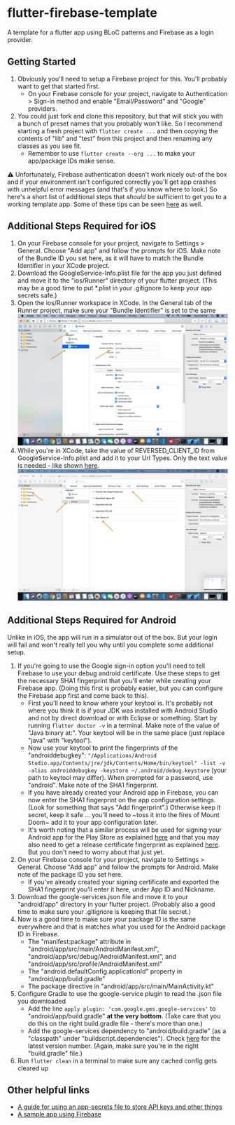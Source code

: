 # flutter-firebase-template
A template for a flutter app using BLoC patterns and Firebase as a login provider.

## Getting Started
1. Obviously you'll need to setup a Firebase project for this. You'll probably want to get that started first.
    - On your Firebase console for your project, navigate to Authentication > Sign-in method and enable "Email/Password" and "Google" providers.
1. You could just fork and clone this repository, but that will stick you with a bunch of preset names that you probably won't like. So I recommend starting a fresh project with `flutter create ...` and then copying the contents of "lib" and "test" from this project and then renaming any classes as you see fit.
    - Remember to use `flutter create --org ...` to make your app/package IDs make sense.

:warning: Unfortunately, Firebase authentication doesn't work nicely out-of the box and if your environment isn't configured correctly you'll get app crashes with unhelpful error messages (and that's if you know where to look.) So here's a short list of additional steps that *should* be sufficient to get you to a working template app. Some of these tips can be seen [here](https://codelabs.developers.google.com/codelabs/flutter-firebase/#6) as well.

## Additional Steps Required for iOS
1. On your Firebase console for your project, navigate to Settings > General. Choose "Add app" and follow the prompts for iOS. Make note of the Bundle ID you set here, as it will have to match the Bundle Identifier in your XCode project.
1. Download the GoogleService-Info.plist file for the app you just defined and move it to the "ios/Runner" directory of your flutter project. (This may be a good time to put *.plist in your .gitignore to keep your app secrets safe.) 
1. Open the ios/Runner workspace in XCode. In the General tab of the Runner project, make sure your "Bundle Identifier" is set to the same 
![Url Types in XCode](_help/bundleid.png)
1. While you're in XCode, take the value of REVERSED_CLIENT_ID from GoogleService-Info.plist and add it to your Url Types. Only the text value is needed - like shown [here](https://developers.google.com/identity/sign-in/ios/start-integrating#add_a_url_scheme_to_your_project).
![Url Types in XCode](_help/urltypes.png)

## Additional Steps Required for Android
Unlike in iOS, the app will run in a simulator out of the box. But your login will fail and won't really tell you why until you complete some additional setup.
1. If you're going to use the Google sign-in option you'll need to tell Firebase to use your debug android certificate. Use these steps to get the necessary SHA1 fingerprint that you'll enter while creating your Firebase app. (Doing this first is probably easier, but you can configure the Firebase app first and come back to this).
	- First you'll need to know where your keytool is. It's probably not where you think it is if your JDK was installed with Android Studio and not by direct download or with Eclipse or something. Start by running `flutter doctor -v` in a terminal. Make note of the value of "Java binary at:". Your keytool will be in the same place (just replace "java" with "keytool").
	- Now use your keytool to print the fingerprints of the "androiddebugkey": `"/Applications/Android Studio.app/Contents/jre/jdk/Contents/Home/bin/keytool" -list -v -alias androiddebugkey -keystore ~/.android/debug.keystore` (your path to keytool may differ). When prompted for a password, use "android". Make note of the SHA1 fingerprint.
	- If you have already created your Android app in Firebase, you can now enter the SHA1 fingerprint on the app configuration settings. (Look for something that says "Add fingerprint".) Otherwise keep it secret, keep it safe ... you'll need to ~toss it into the fires of Mount Doom~ add it to your app configuration later.
    - It's worth noting that a similar process will be used for signing your Android app for the Play Store as explained [here](https://flutter.dev/docs/deployment/android) and that you may also need to get a release certificate fingerprint as explained [here](https://developers.google.com/android/guides/client-auth). But you don't need to worry about that just yet.
1. On your Firebase console for your project, navigate to Settings > General. Choose "Add app" and follow the prompts for Android. Make note of the package ID you set here.
    - If you've already created your signing certificate and exported the SHA1 fingerprint you'll enter it here, under App ID and Nickname.
1. Download the google-services.json file and move it to your "android/app" directory in your flutter project. (Probably also a good time to make sure your .gitignore is keeping that file secret.)
1. Now is a good time to make sure your package ID is the same everywhere and that is matches what you used for the Android package ID in Firebase.
    - The "manifest:package" attribute in "android/app/src/main/AndroidManifest.xml", "android/app/src/debug/AndroidManifest.xml", and "android/app/src/profile/AndroidManifest.xml"
    - The "android.defaultConfig.applicationId" property in "android/app/build.gradle"
    - The package directive in "android/app/src/main/MainActivity.kt"
1. Configure Gradle to use the google-service plugin to read the .json file you downloaded
    - Add the line `apply plugin: 'com.google.gms.google-services'` to "android/app/build.gradle" __at the very bottom__. (Take care that you do this on the right build.gradle file - there's more than one.)
    - Add the google-services dependency to "android/build.gradle" (as a "classpath" under "buildscript.dependencies"). Check [here](https://developers.google.com/android/guides/google-services-plugin) for the latest version number. (Again, make sure you're in the right "build.gradle" file.)
1. Run `flutter clean` in a terminal to make sure any cached config gets cleared up

## Other helpful links
- [A guide for using an app-secrets file to store API keys and other things](https://medium.com/@sokrato/storing-your-secret-keys-in-flutter-c0b9af1c0f69)
- [A sample app using Firebase](https://medium.com/flutter-community/building-a-chat-app-with-flutter-and-firebase-from-scratch-9eaa7f41782e)
